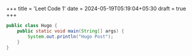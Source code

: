 +++
title = 'Leet Code 1'
date = 2024-05-19T05:19:04+05:30
draft = true
+++

```java
public class Hugo {
    public static void main(String[] args) {
        System.out.println("Hugo Post");
    }
}
```
